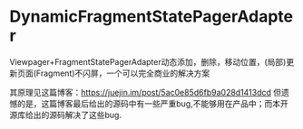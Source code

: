 # DynamicFragmentStatePagerAdapter
Viewpager+FragmentStatePagerAdapter动态添加，删除，移动位置，(局部)更新页面(Fragment)不闪屏，一个可以完全商业的解决方案

其原理见这篇博客：https://juejin.im/post/5ac0e85d6fb9a028d1413dcd 但遗憾的是，这篇博客最后给出的源码中有一些严重bug,不能够用在产品中；而本开源库给出的源码解决了这些bug.
